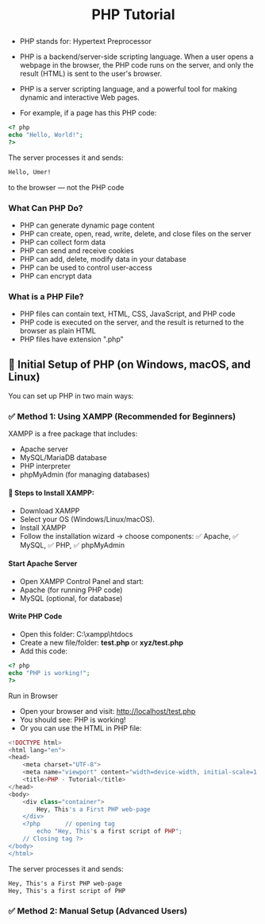 # <p align="center"> PHP Tutorial </p>

- PHP stands for: Hypertext Preprocessor
- PHP is a backend/server-side scripting language. When a user opens a webpage in the browser, the PHP code runs on the server, and only the result (HTML) is sent to the user's browser.
- PHP is a server scripting language, and a powerful tool for making dynamic and interactive Web pages.

- For example, if a page has this PHP code:
```PHP
<? php
echo "Hello, World!";
?>
```
The server processes it and sends:

```html
Hello, Umer!
```
to the browser — not the PHP code
### What Can PHP Do?
- PHP can generate dynamic page content
- PHP can create, open, read, write, delete, and close files on the server
- PHP can collect form data
- PHP can send and receive cookies
- PHP can add, delete, modify data in your database
- PHP can be used to control user-access
- PHP can encrypt data
### What is a PHP File?
- PHP files can contain text, HTML, CSS, JavaScript, and PHP code
- PHP code is executed on the server, and the result is returned to the browser as plain HTML
- PHP files have extension ".php"

## 🔹 Initial Setup of PHP (on Windows, macOS, and Linux)
You can set up PHP in two main ways:
### ✅ Method 1: Using XAMPP (Recommended for Beginners)
XAMPP is a free package that includes:
- Apache server
- MySQL/MariaDB database
- PHP interpreter
- phpMyAdmin (for managing databases)
#### 🔧 Steps to Install XAMPP:
- Download XAMPP
- Select your OS (Windows/Linux/macOS).
- Install XAMPP
- Follow the installation wizard → choose components:
✅ Apache, ✅ MySQL, ✅ PHP, ✅ phpMyAdmin
#### Start Apache Server
- Open XAMPP Control Panel and start:
- Apache (for running PHP code)
- MySQL (optional, for database)
#### Write PHP Code
- Open this folder: C:\xampp\htdocs
- Create a new file/folder: <b> test.php </b> or  <b> xyz/test.php </b>
- Add this code:
``` php
<? php
echo "PHP is working!";
?>
```
Run in Browser
- Open your browser and visit:
<a href="#"> http://localhost/test.php </a>
- You should see: PHP is working!
- Or you can use the HTML in PHP file:
``` php
<!DOCTYPE html>
<html lang="en">
<head>
    <meta charset="UTF-8">
    <meta name="viewport" content="width=device-width, initial-scale=1.0">
    <title>PHP - Tutorial</title>
</head>
<body>
    <div class="container">
        Hey, This's a First PHP web-page
    </div>
    <?php       // opening tag
        echo "Hey, This's a first script of PHP";
    // Closing tag ?>      
</body>
</html>
```
The server processes it and sends:

```html
Hey, This's a First PHP web-page
Hey, This's a first script of PHP
```

### ✅ Method 2: Manual Setup (Advanced Users)

